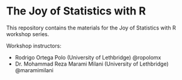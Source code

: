 # The Joy of Statistics with R

This repository contains the materials for the Joy of Statistics with R workshop series.

Workshop instructors:

* Rodrigo Ortega Polo (University of Lethbridge) @ropolomx
* Dr. Mohammad Reza Marami Milani (University of Lethbridge) @maramimilani
